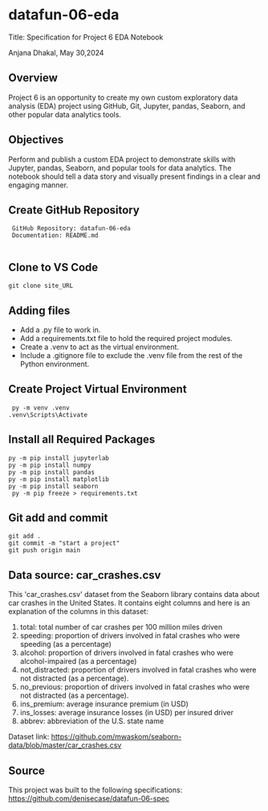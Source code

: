 # datafun-06-eda

Title: Specification for Project 6 EDA Notebook
	
 Anjana Dhakal, 
 May 30,2024	

## Overview
Project 6 is an opportunity to create my own custom exploratory data analysis (EDA) project using GitHub, Git, Jupyter, pandas, Seaborn, and other popular data analytics tools.

## Objectives
Perform and publish a custom EDA project to demonstrate skills with Jupyter, pandas, Seaborn, and popular tools for data analytics. The notebook should tell a data story and visually present findings in a clear and engaging manner.

## Create GitHub Repository
```
 GitHub Repository: datafun-06-eda
 Documentation: README.md
 
```

## Clone to VS Code 
```
git clone site_URL
```

## Adding files 
- Add a .py file to work in.
- Add a requirements.txt file to hold the required project modules.
- Create a .venv to act as the virtual environment.
- Include a .gitignore file to exclude the .venv file from the rest of the Python environment.
  
## Create Project Virtual Environment
```
 py -m venv .venv
.venv\Scripts\Activate
```
## Install all Required Packages
```
py -m pip install jupyterlab
py -m pip install numpy
py -m pip install pandas
py -m pip install matplotlib
py -m pip install seaborn
 py -m pip freeze > requirements.txt
```

## Git add and commit
```
git add .
git commit -m "start a project"
git push origin main
```

## Data source: car_crashes.csv

This 'car_crashes.csv' dataset from the Seaborn library contains data about car crashes in the United States. It contains eight columns and here is an explanation of the columns in this dataset:
1. total: total number of car crashes per 100 million miles driven
2. speeding: proportion of drivers involved in fatal crashes who were speeding (as a percentage)
3. alcohol: proportion of drivers involved in fatal crashes who were alcohol-impaired (as a percentage)
4. not_distracted: proportion of drivers involved in fatal crashes who were not distracted (as a percentage).
5. no_previous: proportion of drivers involved in fatal crashes who were not distracted (as a percentage).
6. ins_premium: average insurance premium (in USD)
7. ins_losses: average insurance losses (in USD) per insured driver
8. abbrev: abbreviation of the U.S. state name

Dataset link: https://github.com/mwaskom/seaborn-data/blob/master/car_crashes.csv


## Source
This project was built to the following specifications: https://github.com/denisecase/datafun-06-spec


